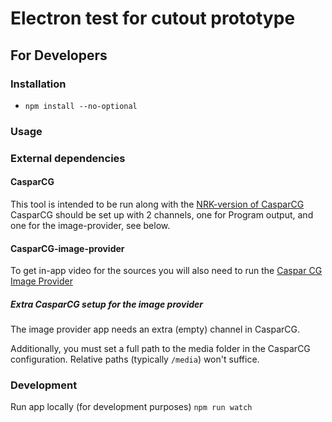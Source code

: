 # Electron test for cutout prototype

## For Developers

### Installation

- `npm install --no-optional`

### Usage

### External dependencies

#### CasparCG

This tool is intended to be run along with the [NRK-version of CasparCG](https://github.com/nrkno/tv-automation-casparcg-server/releases)
CasparCG should be set up with 2 channels, one for Program output, and one for the image-provider, see below.

#### CasparCG-image-provider

To get in-app video for the sources you will also need to run the [Caspar CG Image Provider](https://github.com/SuperFlyTV/casparCG-image-provider)

##### Extra CasparCG setup for the image provider

The image provider app needs an extra (empty) channel in CasparCG.

Additionally, you must set a full path to the media folder in the CasparCG configuration. Relative paths (typically `/media`) won't suffice.

### Development

Run app locally (for development purposes)
`npm run watch`

<!--
## Pack into executable

`npm run dist`
-->
